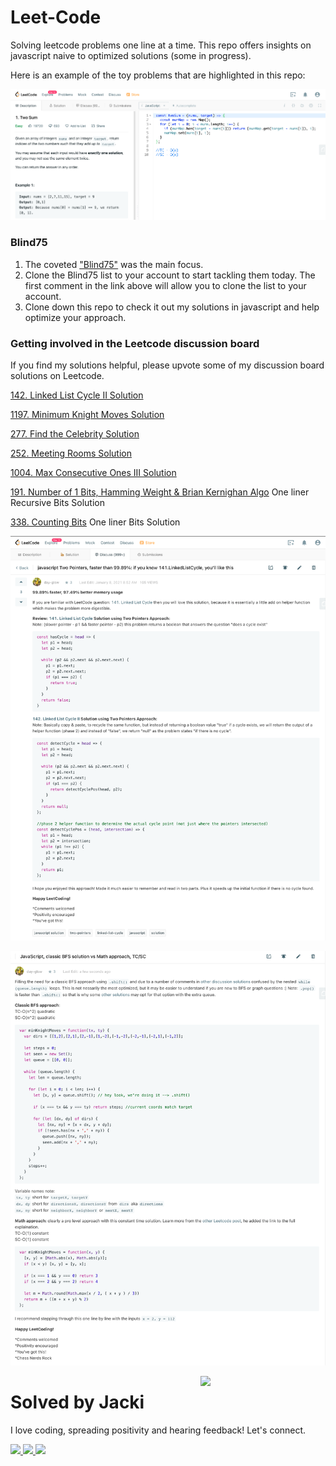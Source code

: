 # Leet-Code
Solving leetcode problems one line at a time. This repo offers insights on javascript naive to optimized solutions (some in progress).

Here is an example of the toy problems that are highlighted in this repo:

![](./images/Leetcode_2Sum.png)


### Blind75
1) The coveted ["Blind75"](https://leetcode.com/discuss/general-discussion/460599/blind-75-leetcode-questions "Blind75 List") was the main focus.
2) Clone the Blind75 list to your account to start tackling them today. The first comment in the link above will allow you to clone the list to your account.
3) Clone down this repo to check it out my solutions in javascript and help optimize your approach.


### Getting involved in the Leetcode discussion board
If you find my solutions helpful, please upvote some of my discussion board solutions on Leetcode.

[142. Linked List Cycle II Solution](https://leetcode.com/problems/linked-list-cycle-ii/discuss/994424/javascript-Two-Pointers-faster-than-99.89%3A-if-you-know-141.LinkedListCycle-you'll-like-this)

[1197. Minimum Knight Moves Solution](https://leetcode.com/problems/minimum-knight-moves/discuss/1116030/JavaScript-classic-BFS-solution-vs-Math-approach-TCSC)

[277. Find the Celebrity Solution](https://leetcode.com/problems/find-the-celebrity/discuss/1005437/Javascript-Better-variable-names-easier-to-follow)

[252. Meeting Rooms Solution](https://leetcode.com/problems/meeting-rooms/discuss/1058624/sort-and-forEach-loop)

[1004. Max Consecutive Ones III Solution](https://leetcode.com/problems/max-consecutive-ones-iii/discuss/1029876/Concise-Never-Shrinking-Sliding-Window-Approach)

[191. Number of 1 Bits, Hamming Weight & Brian Kernighan Algo](https://leetcode.com/problems/number-of-1-bits/discuss/1127507/recursive-one-liner-with-bits) One liner Recursive Bits Solution

[338. Counting Bits](https://leetcode.com/problems/counting-bits/discuss/1127579/Bits-One-liner-w-Recursive-helper-func) One liner Bits Solution

![](./images/Leetcode_LLCycle2_DiscussionBoardSolution.png)

![](./images/Leetcode_MinKightMoves_DiscussionBoardSolution.png)

<a href="https://www.github.com/day-glow" target="_blank">
  <img align='right' src="https://media.giphy.com/media/bcKmIWkUMCjVm/giphy.gif" width='200"'/>
</a>

# Solved by Jacki
I love coding, spreading positivity and hearing feedback! Let's connect.

<!-- LinkedIn -->
<a href="https://www.linkedin.com/in/jacki-yanamura/" target="_blank">
  <img src="https://img.shields.io/badge/-Jacki%20Yanamura-blue?style=for-the-badge&logo=Linkedin&logoColor=white"/>
</a>
<!-- Github -->
<a href="https://www.github.com/day-glow">
  <img src="https://img.shields.io/badge/DayGlow-black?style=for-the-badge&logo=github&logoColor=white"/>
</a>
<!-- Email -->
<a href="mailto:jacki.yanamura@gmail.com">
  <img src="https://img.shields.io/badge/EMAIL-jacki.yanamura%40gmail.com-1152ba?style=for-the-badge"/>
</a>